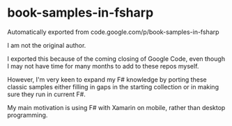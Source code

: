 # book-samples-in-fsharp
Automatically exported from code.google.com/p/book-samples-in-fsharp

I am not the original author.

I exported this because of the coming closing of Google Code, even though I may not have time for many months to add to these repos myself.

However, I'm very keen to expand my F# knowledge by porting these classic samples either filling in gaps in the starting collection or in making sure they run in current F#.

My main motivation is using F# with Xamarin on mobile, rather than desktop programming.
